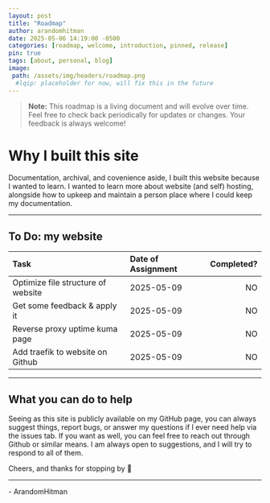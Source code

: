 ```yaml
---
layout: post
title: "Roadmap"
author: arandomhitman
date: 2025-05-06 14:19:00 -0500
categories: [roadmap, welcome, introduction, pinned, release]
pin: true
tags: [about, personal, blog]
image:
 path: /assets/img/headers/roadmap.png 
  #lqip: placeholder for now, will fix this in the future
---
```

> **Note:** This roadmap is a living document and will evolve over time. Feel free to check back periodically for updates or changes. Your feedback is always welcome!

# Why I built this site

Documentation, archival, and covenience aside, I built this website because I wanted to learn. I wanted to learn more about website (and self) hosting,
alongside how to upkeep and maintain a person place where I could keep my documentation.

---

## To Do: my website
<div>
  <table>
    <thead>
      <tr>
        <th style="text-align: left;">Task</th>
        <th style="text-align: left;">Date of Assignment</th>
        <th style="text-align: right;">Completed?</th>
      </tr>
    </thead>
    <tbody>
      <tr>
        <td style="text-align: left;">Optimize file structure of website</td>
        <td style="text-align: left;">2025-05-09</td>
        <td style="text-align: right;">NO</td>
      </tr>
      <tr>
        <td style="text-align: left;">Get some feedback & apply it</td>
        <td style="text-align: left;">2025-05-09</td>
        <td style="text-align: right;">NO</td>
      </tr>
      <tr>
        <td style="text-align: left;">Reverse proxy uptime kuma page</td>
        <td style="text-align: left;">2025-05-09</td>
        <td style="text-align: right;">NO</td>
      </tr>
      <tr>
        <td style="text-align: left;"> Add traefik to website on Github</td>
        <td style="text-align: left;">2025-05-09</td>
        <td style="text-align: right;">NO</td>
      </tr>
    </tbody>
  </table>
</div>

---

## What you can do to help

Seeing as this site is publicly available on my GitHub page, you can always suggest things, report bugs, or answer my questions if I ever need help
via the issues tab. If you want as well, you can feel free to reach out through Github or similar means. I am always open to suggestions, and I will try to respond to all of them.

Cheers, and thanks for stopping by 🥂


---

\- ArandomHitman

